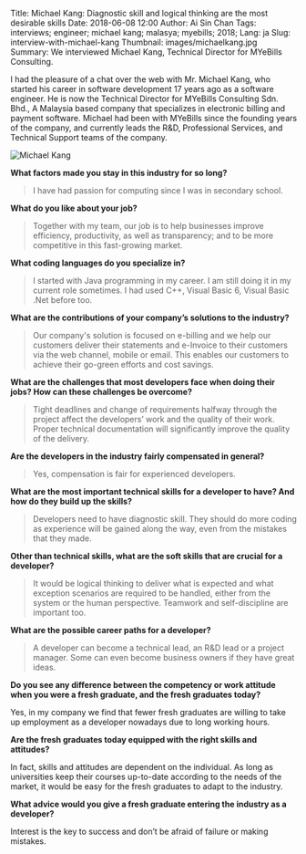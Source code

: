 Title: Michael Kang: Diagnostic skill and logical thinking are the most desirable skills
Date: 2018-06-08 12:00
Author: Ai Sin Chan
Tags: interviews; engineer; michael kang; malasya; myebills; 2018;
Lang: ja
Slug: interview-with-michael-kang
Thumbnail: images/michaelkang.jpg
Summary: We interviewed Michael Kang, Technical Director for MYeBills Consulting.

 
I had the pleasure of a chat over the web with Mr. Michael Kang, who started his career in software development 17 years ago as a software engineer. He is now the Technical Director for MYeBills Consulting Sdn. Bhd., A Malaysia based company that specializes in electronic billing and payment software. Michael had been with MYeBills since the founding years of the company, and currently leads the R&D, Professional Services, and Technical Support teams of the company. 

![Michael Kang]({filename}/images/michaelkang.jpg)

**What factors made you stay in this industry for so long?**

> I have had passion for computing since I was in secondary school.

**What do you like about your job?**

> Together with my team, our job is to help businesses improve efficiency, productivity, as well as transparency; and to be more competitive in this fast-growing market. 

**What coding languages do you specialize in?**

> I started with Java programming in my career. I am still doing it in my current role sometimes. I had used C++, Visual Basic 6, Visual Basic .Net before too.

**What are the contributions of your company’s solutions to the industry?**

> Our company's solution is focused on e-billing and we help our customers deliver their statements and e-Invoice to their customers via the web channel, mobile or email. This enables our customers to achieve their go-green efforts and cost savings.

**What are the challenges that most developers face when doing their jobs? How can these challenges be overcome?**

> Tight deadlines and change of requirements halfway through the project affect the developers’ work and the quality of their work.  Proper technical documentation will significantly improve the quality of the delivery.

**Are the developers in the industry fairly compensated in general?**

> Yes, compensation is fair for experienced developers.

**What are the most important technical skills for a developer to have? And how do they build up the skills?**

> Developers need to have diagnostic skill. They should do more coding as experience will be gained along the way, even from the mistakes that they made.

**Other than technical skills, what are the soft skills that are crucial for a developer?**

> It would be logical thinking to deliver what is expected and what exception scenarios are required to be handled, either from the system or the human perspective. Teamwork and self-discipline are important too.

**What are the possible career paths for a developer?**

> A developer can become a technical lead, an R&D lead or a project manager. Some can even become business owners if they have great ideas.

**Do you see any difference between the competency or work attitude when you were a fresh graduate, and the fresh graduates today?**

Yes, in my company we find that fewer fresh graduates are willing to take up employment as a developer nowadays due to long working hours. 

**Are the fresh graduates today equipped with the right skills and attitudes?**

In fact, skills and attitudes are dependent on the individual. As long as universities keep their courses up-to-date according to the needs of the market, it would be easy for the fresh graduates to adapt to the industry.

**What advice would you give a fresh graduate entering the industry as a developer?**

Interest is the key to success and don’t be afraid of failure or making mistakes.

 
